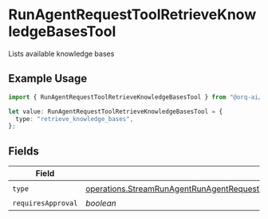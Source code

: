 # RunAgentRequestToolRetrieveKnowledgeBasesTool

Lists available knowledge bases

## Example Usage

```typescript
import { RunAgentRequestToolRetrieveKnowledgeBasesTool } from "@orq-ai/node/models/operations";

let value: RunAgentRequestToolRetrieveKnowledgeBasesTool = {
  type: "retrieve_knowledge_bases",
};
```

## Fields

| Field                                                                                                                                                                                            | Type                                                                                                                                                                                             | Required                                                                                                                                                                                         | Description                                                                                                                                                                                      |
| ------------------------------------------------------------------------------------------------------------------------------------------------------------------------------------------------ | ------------------------------------------------------------------------------------------------------------------------------------------------------------------------------------------------ | ------------------------------------------------------------------------------------------------------------------------------------------------------------------------------------------------ | ------------------------------------------------------------------------------------------------------------------------------------------------------------------------------------------------ |
| `type`                                                                                                                                                                                           | [operations.StreamRunAgentRunAgentRequestToolAgentsRequestRequestBodySettingsTools8Type](../../models/operations/streamrunagentrunagentrequesttoolagentsrequestrequestbodysettingstools8type.md) | :heavy_check_mark:                                                                                                                                                                               | N/A                                                                                                                                                                                              |
| `requiresApproval`                                                                                                                                                                               | *boolean*                                                                                                                                                                                        | :heavy_minus_sign:                                                                                                                                                                               | N/A                                                                                                                                                                                              |